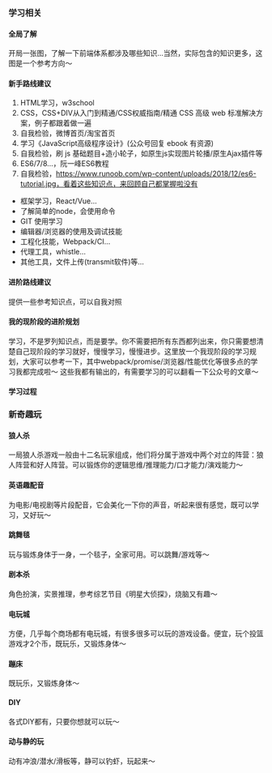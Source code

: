 ### 学习相关

#### 全局了解
开局一张图，了解一下前端体系都涉及哪些知识...当然，实际包含的知识更多，这图是一个参考方向～

<!-- 图 -->

#### 新手路线建议

<!-- 图 -->

1. HTML学习，w3school
2. CSS，CSS+DIV从入门到精通/CSS权威指南/精通 CSS 高级 web 标准解决方案，例子都跟着做一遍
3. 自我检验，微博首页/淘宝首页
4. 学习《JavaScript高级程序设计》(公众号回复 ebook 有资源)
5. 自我检验，刷 js 基础题目+造小轮子，如原生js实现图片轮播/原生Ajax插件等
6. ES6/7/8...，阮一峰ES6教程
7. 自我检验，https://www.runoob.com/wp-content/uploads/2018/12/es6-tutorial.jpg，看着这些知识点，来回顾自己都掌握啦没有

+ 框架学习，React/Vue…
+ 了解简单的node，会使用命令
+ GIT 使用学习
+ 编辑器/浏览器的使用及调试技能
+ 工程化技能，Webpack/CI…
+ 代理工具，whistle…
+ 其他工具，文件上传(transmit软件)等…

#### 进阶路线建议
提供一些参考知识点，可以自我对照
<!-- 图 -->

#### 我的现阶段的进阶规划

学习，不是罗列知识点，而是要学。你不需要把所有东西都列出来，你只需要想清楚自己现阶段的学习就好，慢慢学习，慢慢进步。这里放一个我现阶段的学习规划，大家可以参考一下，其中webpack/promise/浏览器/性能优化等很多点的学习我都完成啦～
这些我都有输出的，有需要学习的可以翻看一下公众号的文章～
<!--  -->

#### 学习过程
<!--  -->

### 新奇趣玩

#### 狼人杀
一局狼人杀游戏一般由十二名玩家组成，他们将分属于游戏中两个对立的阵营：狼人阵营和好人阵营。可以锻炼你的逻辑思维/推理能力/口才能力/演戏能力～
<!--  -->
#### 英语趣配音
为电影/电视剧等片段配音，它会美化一下你的声音，听起来很有感觉，既可以学习，又好玩～
<!--  -->
#### 跳舞毯
玩与锻炼身体于一身，一个毯子，全家可用。可以跳舞/游戏等～
<!--  -->
#### 剧本杀
角色扮演，实景推理，参考综艺节目《明星大侦探》，烧脑又有趣～
<!--  -->

#### 电玩城
方便，几乎每个商场都有电玩城，有很多很多可以玩的游戏设备。便宜，玩个投篮游戏才2个币，既玩乐，又锻炼身体～
<!--  -->
#### 蹦床
既玩乐，又锻炼身体～
<!--  -->
#### DIY
各式DIY都有，只要你想就可以玩～
<!--  -->
#### 动与静的玩
动有冲浪/潜水/滑板等，静可以钓虾，玩起来～
<!--  -->